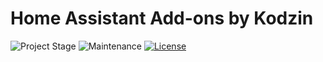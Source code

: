 # Home Assistant Add-ons by Kodzin

![Project Stage][project-stage-shield]
![Maintenance][maintenance-shield]
[![License][license-shield]](LICENSE.md)





[license-shield]: https://img.shields.io/github/license/kodzintm/hassio-addons.svg
[maintenance-shield]: https://img.shields.io/maintenance/yes/2023.svg
[project-stage-shield]: https://img.shields.io/badge/project%20stage-production%20ready-brightgreen.svg